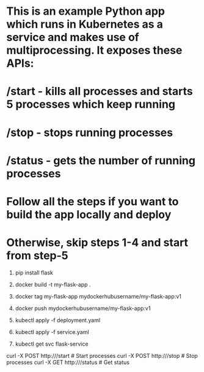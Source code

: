 # This is an example Python app which runs in Kubernetes as a service and makes use of multiprocessing. It exposes these APIs:
# /start - kills all processes and starts 5 processes which keep running
# /stop - stops running processes
# /status - gets the number of running processes

# Follow all the steps if you want to build the app locally and deploy
# Otherwise, skip steps 1-4 and start from step-5

1. pip install flask

2. docker build -t my-flask-app .

3. docker tag my-flask-app mydockerhubusername/my-flask-app:v1

4. docker push mydockerhubusername/my-flask-app:v1

5. kubectl apply -f deployment.yaml

6. kubectl apply -f service.yaml

7. kubectl get svc flask-service

curl -X POST http://<EXTERNAL-IP>/start  # Start processes
curl -X POST http://<EXTERNAL-IP>/stop   # Stop processes
curl -X GET http://<EXTERNAL-IP>/status  # Get status
